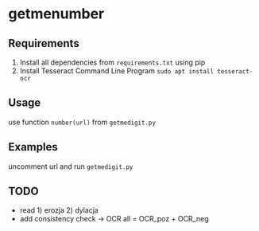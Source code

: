 # getmenumber

## Requirements

1. Install all dependencies from `requirements.txt` using pip
2. Install Tesseract Command Line Program `sudo apt install tesseract-ocr`

## Usage

use function `number(url)` from `getmedigit.py`

## Examples

uncomment url and run `getmedigit.py`

## TODO
- read 1) erozja 2) dylacja
- add consistency check -> OCR all = OCR_poz + OCR_neg